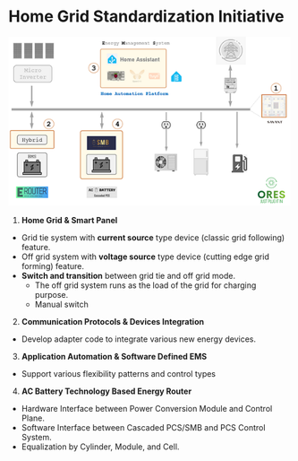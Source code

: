 # Home Grid Standardization Initiative

![Standardization](./images/HomeGrid_Standardization_Initiative.png)

1. **Home Grid & Smart Panel**
  - Grid tie system with **current source** type device (classic grid following) feature.
  - Off grid system with **voltage source** type device (cutting edge grid forming) feature.
  - **Switch and transition** between grid tie and off grid mode.
    - The off grid system runs as the load of the grid for charging purpose.
    - Manual switch
 
2. **Communication Protocols & Devices Integration** 
 - Develop adapter code to integrate various new energy devices.
 
3. **Application Automation & Software Defined EMS**
  - Support various flexibility patterns and control types

4. **AC Battery Technology Based Energy Router** 
  - Hardware Interface between Power Conversion Module and Control Plane.
  - Software Interface between Cascaded PCS/SMB and PCS Control System.
  - Equalization by Cylinder, Module, and Cell.
